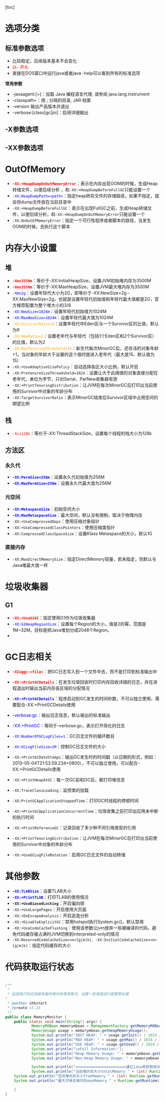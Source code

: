 [toc]



# 选项分类

## 标准参数选项

- 比较稳定，后续版本基本不会变化
- <font color=red>以- 开头 </font>
- 直接在DOS窗口中运行java或者java -help可以看到所有的标准选项

**常用参数**

- -javaagent:[=]：加载 Java 编程语言代理, 请参阅 java.lang.instrument
- -classpath=：用 ; 分隔的目录, JAR 档案
- -version   输出产品版本并退出
- -verbose:[class|gc|jni]：启用详细输出



## -X参数选项



## -XX参数选项



# OutOfMemory

- **<font color=red>`-XX:+HeapDumpOnOutMemoryError`</font>**：表示在内存出现OOM的时候，生成Heap转储文件，以便后续分析 ，和`-XX:+HeapDumpBeforeFullGC`只能设置一个
- <font color=blue>`-XX:HeapDumpPath=<path>`</font>：指定heap转存文件的存储路径，如果不指定，就会将dump文件放在当前目录中
- `-XX:+HeapDumpBeforeFullGC`：表示在出现FullGC之前，生成Heap转储文件，以便后续分析，和`-XX:+HeapDumpOnOutMemoryError`只能设置一个
- `-XX:OnOutOfMemoryError`：指定一个可行性程序或者脚本的路径，当发生OOM的时候，去执行这个脚本



# 内存大小设置

## 堆

- <font color=red><b>`-Xms3550m`</b></font>：等价于-XX:InitialHeapSize，设置JVM初始堆内存为3500M
- <font color=red><b>`-Xmx3550m`</b></font>：等价于-XX:MaxHeapSize，设置JVM最大堆内存为3500M
- <font color=blue>`-Xmn2g`</font>：设置年轻代大小为2G，即等价于-XX:NewSize=2g -XX:MaxNewSize=2g，也就是设置年轻代初始值和年轻代最大值都是2G，官方推荐配置为整个堆大小的3/8
- <font color=blue>`-XX:NewSize=1024m`</font>：设置年轻代初始值为1024M
- <font color=blue>`-XX:MaxNewSize=1024m`</font>：设置年轻代最大值为1024M
- <font color=orange>`-XX:SurvivorRatio=8`</font>：设置年轻代中Eden区与一个Survivor区的比值，默认为8
- <font color=orange>`-XX:NewRatio=2`</font>：设置老年代与年轻代（包括1个Eden区和2个Survivor区）的比值，默认为2
- <font color=orange>`-XX:MaxTenuringThreshold=15`</font>：新生代每次MinorGC后，还存活的对象年龄+1，当对象的年龄大于设置的这个值时就进入老年代（最大是15、默认值为15）
- `-XX:+UseAdaptiveSizePolicy`：自动选择各区大小比例，默认开启
- `-XX:PretenureSizeThreadshold=1024`：设置让大于此阈值的对象直接分配在老年代，单位为字节，只对Serial、ParNew收集器有效
- `-XX:+PrintTenuringDistribution`：让JVM在每次MinorGC后打印出当前使用的Survivor中对象的年龄分布
- `-XX:TargetSurvivorRatio`：表示MinorGC结束后Survivor区域中占用空间的期望比例

## 栈 

- <font color=red>`-Xss128k`</font>：等价于-XX:ThreadStackSize，设置每个线程的栈大小为128k

## 方法区

### 永久代

- **<font color=blue>`-XX:PermSize=256m`</font>**：设置永久代初始值为256M
- **<font color=blue>`-XX:MaxPermSize=256m`</font>**：设置永久代最大值为256M

### 元空间

- **<font color=blue>`-XX:MetaspaceSize`</font>**：初始空间大小
- **<font color=blue>`-XX:MaxMetaspaceSize`</font>**：最大空间，默认没有限制，取决于物理内存
- `-XX:+UseCompressedOops`：使用压缩对象指针
- `-XX:+UseCompressedClassPointers`：使用压缩类指针
- `-XX:CompressedClassSpaceSize`：设置Klass Metaspace的大小，默认1G

### 直接内存

- `-XX:MaxDirectMemorySize`：指定DirectMemory容量，若未指定，则默认与Java堆最大值一样



# 垃圾收集器

## G1

- **<font color=red>`-XX:+UseG1GC`</font>**：指定使用G1作为垃圾收集器
- <font color=blue>`-XX:G1HeapRegionSize`</font>：设置每个Region的大小，值是2的幂，范围是1M~32M，目标是把Java堆划分成2048个Region。
- 



# GC日志相关

- **<font color=red>`-XIoggc:<file>`</font>**：把GC日志写入到一个文件中去，而不是打印到标准输出中
- **<font color=red>`-XX:+PrintGCDetails`</font>**：在发生垃圾回收时打印内存回收详细的日志，并在进程退出时输出当前内存各区域的分配情况
- **<font color=blue>`-XX:+PrintGCDetails`</font>**：程序启动到GC发生的时间秒数，不可以独立使用，需要配合-XX:+PrintGCDetails使用
- <font color=blue>-verbose:gc</font>：输出日志信息，默认输出的标准输出
- <font color=blue>-XX:+PrintGC</font>：等同于-verbose:gc，表示打开简化的日志
- <font color=blue>`-XX:NumberOfGCLogFiles=1`</font>：GC日志文件的循环数目
- <font color=blue>`-XX:GCLogFileSize=1M`</font>：控制GC日志文件的大小
- `-XX:+PrintGCDateStamps`：输出GC发生时的时间戳（以日期的形式，例如：2013-05-04T21:53:59.234+0800），不可以独立使用，可以配合-XX:+PrintGCDetails使用
- `-XX:+PrintHeapAtGC`：每一次GC前和GC后，都打印堆信息

- `-XX:TraceClassLoading`：监控类的加载
- `-XX:PrintGCApplicationStoppedTime`：打印GC时线程的停顿时间
- `-XX:+PrintGCApplicationConcurrentTime`：垃圾收集之前打印出应用未中断的执行时间
- `-XX:+PrintReferenceGC`：记录回收了多少种不同引用类型的引用
- `-XX:+PrintTenuringDistribution`：让JVM在每次MinorGC后打印出当前使用的Survivor中对象的年龄分布
- `-XX:+UseGCLogFileRotation`：启用GC日志文件的自动转储

# 其他参数

- **<font color=blue>`-XX:TLABSize`</font>**：设置TLAB大小
- **<font color=blue>`-XX:+PrintTLAB`</font>**：打印TLAB的使用情况
- **`-XX:+UseBiasedLocking`**：开启偏向锁
- `-XX:+UseLargePages`：开启使用大页面
- `-XX:+DoEscapeAnalysis`：开启逃逸分析
- `-XX:+DisableExplicitGC`：禁用hotspot执行System.gc()，默认禁用
- `-XX:+UseCodeCacheFlushing`：使用该参数让jvm放弃一些被编译的代码，避免代码缓存被占满时JVM切换到interpreted-only的情况
- `-XX:ReservedCodeCacheSize=<n>[g|m|k]、-XX:InitialCodeCacheSize=<n>[g|m|k]`：指定代码缓存的大小



# 代码获取运行状态

```java
￼
/**
 *
 * 监控我们的应用服务器的堆内存使用情况，设置一些阈值进行报警等处理
*
 * @author shkstart
 * @create 15:23
 */
public class MemoryMonitor {
    public static void main(String[] args) {
            MemoryMXBean memorymbean = ManagementFactory.getMemoryMXBean();
            MemoryUsage usage = memorymbean.getHeapMemoryUsage();
            System.out.println("INIT HEAP: " + usage.getInit() / 1024 / 1024 + "m");
            System.out.println("MAX HEAP: " + usage.getMax() / 1024 / 1024 + "m");
            System.out.println("USE HEAP: " + usage.getUsed() / 1024 / 1024 + "m");
            System.out.println("\nFull Information:");
            System.out.println("Heap Memory Usage: " + memorymbean.getHeapMemoryUsage());
            System.out.println("Non-Heap Memory Usage: " + memorymbean.getNonHeapMemoryUsage());

            System.out.println("=======================通过java来获取相关系统状态============================ ");
            System.out.println("当前堆内存大小totalMemory " + (int) Runtime.getRuntime().totalMemory() / 1024 / 1024 + "m");// 当前堆内存大小
    System.out.println("空闲堆内存大小freeMemory " + (int) Runtime.getRuntime().freeMemory() / 1024 / 1024 + "m");// 空闲堆内存大小
    System.out.println("最大可用总堆内存maxMemory " + Runtime.getRuntime().maxMemory() / 1024 / 1024 + "m");// 最大可用总堆内存大小

    }
}
```


